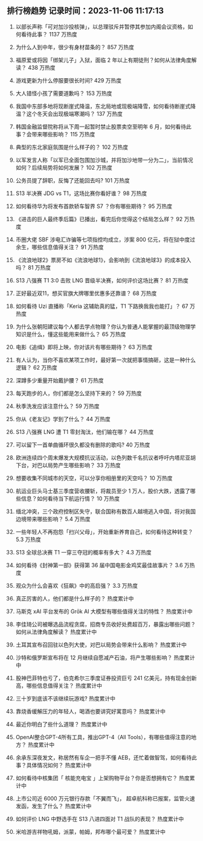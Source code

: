 
## 排行榜趋势 记录时间：2023-11-06 11:17:13
  
  1. 以部长声称「可对加沙投核弹」，以总理驳斥并暂停其参加内阁会议资格，如何看待此事？ 1137 万热度
    
  2. 为什么人到中年，很少有身材苗条的？ 857 万热度
    
  3. 福原爱或将因「绑架儿子」入狱，面临 2 年以上有期徒刑？如何从法律角度解读？ 438 万热度
    
  4. 游戏更新为什么停服要很长时间? 429 万热度
    
  5. 大人错怪小孩了需要道歉吗？ 153 万热度
    
  6. 我国中东部多地将现断崖式降温，东北局地或现极端降雪，如何看待断崖式降温？这个冬天会出现极端寒潮吗？ 137 万热度
    
  7. 韩国金融监督院称将从下周一起暂时禁止股票卖空至明年 6 月，如何看待此事？会带来哪些影响？ 115 万热度
    
  8. 典型的东北家庭氛围是什么样子的？ 102 万热度
    
  9. 以军发言人称「以军已全面包围加沙城，并将加沙地带一分为二」，当前情况如何？后续局势将如何发展？ 102 万热度
    
  10. 公务员提了辞职，反悔了还能回去吗? 101 万热度
    
  11. S13 半决赛 JDG vs T1，这场比赛你看好谁？ 98 万热度
    
  12. 如何看待华为将发布首款轿车智界 S7 ？你有哪些期待？ 95 万热度
    
  13. 《进击的巨人最终季后篇》已播出，看完后你觉得这个结局怎么样？ 92 万热度
    
  14. 币圈大佬 SBF 涉电汇诈骗等七项指控均成立，涉案 800 亿元，将在狱中度过余生，哪些信息值得关注？ 91 万热度
    
  15. 《流浪地球2》票房不如《流浪地球1》，会影响到《流浪地球3》的成本投入吗？ 81 万热度
    
  16. S13 八强赛 T1 3:0 击败 LNG 晋级半决赛，如何评价这场比赛？ 81 万热度
    
  17. 正好最近双11，想买官旗大牌哪里优惠多还靠谱？ 68 万热度
    
  18. 如何看待 Uzi 直播称「Keria 这辅助真的猛，T1 下路换我我也能打」？ 67 万热度
    
  19. 为什么张朝阳建议每个人都去学点物理？你认为普通人能掌握的最顶级物理学知识是什么，懂这些能用来做什么？ 65 万热度
    
  20. 电影《追缉》即将上映，你对该片有哪些期待？ 63 万热度
    
  21. 有人认为，当你不喜欢某项工作时，最好第一次就把事情搞砸，这是一种什么逻辑？ 62 万热度
    
  22. 深蹲多少重量开始戴护腰？ 61 万热度
    
  23. 每天跑步的人，你们都是怎么坚持下来的？ 59 万热度
    
  24. 秋季洗发应该注意什么？ 59 万热度
    
  25. 你从《老友记》学到了什么？ 44 万热度
    
  26. S13 八强赛 LNG 遭 T1 零封淘汰，他们输在哪？ 44 万热度
    
  27. 可以留下一首单曲循环很久都没有删除的歌吗? 40 万热度
    
  28. 欧洲连续四个周末爆发大规模抗议活动，以色列数千名抗议者呼吁内塔尼亚胡下台，对巴以局势产生哪些影响？ 33 万热度
    
  29. 想要收集不同城市的天空，可以分享你相册里的天空吗？ 10 万热度
    
  30. 航运业巨头马士基三季度营收腰斩，将裁员至少 1 万人，股价大跌，透露了哪些信息？如何看待当下航运行情？ 10 万热度
    
  31. 缅北冲突，三个政府控制区失守，联合国称有数百人越境逃入中国，将对我国边境带来哪些影响？ 5.4 万热度
    
  32. 一些年轻人不再抱怨「扫兴父母」，开始重新养育自己，如何看待这种转变？ 5.3 万热度
    
  33. S13 全球总决赛 T1 一穿三夺冠的概率有多大？ 4.3 万热度
    
  34. 如何看待《封神第一部》获得第 36 届中国电影金鸡奖最佳故事片？ 3.6 万热度
    
  35. 观众为什么会喜欢《狂飙》中的高启强？ 3.3 万热度
    
  36. 真正厉害的人，他们都是什么样子的？ 热度累计中
    
  37. 马斯克 xAI 平台发布的 Grōk AI 大模型有哪些值得关注的特性？ 热度累计中
    
  38. 李佳琦公司被曝选品流程贪腐，招商专员收好处费超百万，暴露出哪些问题？如何从法律角度解读？ 热度累计中
    
  39. 土耳其宣布召回驻以色列大使，对巴以局势会带来什么影响？ 热度累计中
    
  40. 沙特和俄罗斯宣布将在 12 月继续自愿减产石油，将产生哪些影响？ 热度累计中
    
  41. 股神巴菲特也亏了，伯克希尔三季度证券投资巨亏 241 亿美元，持有现金创新高，哪些信息值得关注？ 热度累计中
    
  42. 三十岁到底该不该继续玩游戏? 热度累计中
    
  43. 靠烧香缓解压力的年轻人，喝酒也要讲究好寓意吗？ 热度累计中
    
  44. 最近你明白了些什么道理？ 热度累计中
    
  45. OpenAI整合GPT-4所有工具，推出GPT-4（All Tools），有哪些值得注意的地方？ 热度累计中
    
  46. 余承东深夜发文，称居然有车企一把手不懂 AEB，还忙着做智驾，如何看待此事？具体情况如何？ 热度累计中
    
  47. 如何看待中核集团「 核能充电宝 」上架购物平台？你是否想拥有它？ 热度累计中
    
  48. 上市公司近 6000 万元银行存款「不翼而飞」， 超卓航科称已报案，监管火速发函，发生了什么？ 热度累计中
    
  49. 如何评价 LNG 中野选手在 S13 八进四面对 T1 战队的表现？ 热度累计中
    
  50. 米哈游吉祥物吼姆，派蒙，帕姆，邦布哪个最可爱？ 热度累计中
    